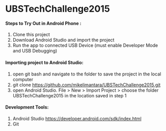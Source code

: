 # UBSTechChallenge2015

#### Steps to Try Out in Android Phone :
1. Clone this project
2. Download Android Studio and import the project
3. Run the app to connected USB Device (must enable Developer Mode and USB Debugging)

#### Importing project to Android Studio: 
1. open git bash and navigate to the folder to save the project in the local computer
2. git clone https://github.com/mikelimantara/UBSTechChallenge2015.git
3. open Android Studio. File > New > Import Project > choose the folder UBSTechChallenge2015 in the location saved in step 1

#### Development Tools:
1. Android Studio https://developer.android.com/sdk/index.html
2. Git
